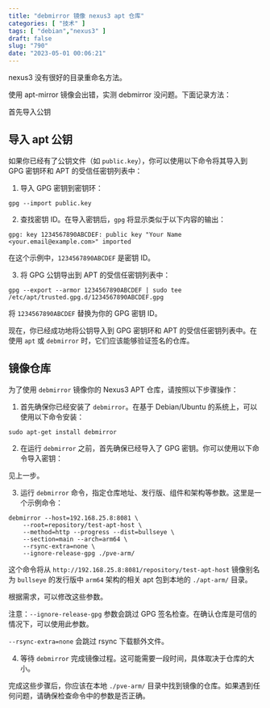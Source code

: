 ```yaml
---
title: "debmirror 镜像 nexus3 apt 仓库"
categories: [ "技术" ]
tags: [ "debian","nexus3" ]
draft: false
slug: "790"
date: "2023-05-01 00:06:21"
---
```


nexus3 没有很好的目录重命名方法。

使用 apt-mirror 镜像会出错，实测 debmirror 没问题。下面记录方法：

首先导入公钥

## 导入 apt 公钥

如果你已经有了公钥文件（如 `public.key`），你可以使用以下命令将其导入到 GPG 密钥环和 APT 的受信任密钥列表中：

1. 导入 GPG 密钥到密钥环：

```
gpg --import public.key
```

2. 查找密钥 ID。在导入密钥后，`gpg` 将显示类似于以下内容的输出：

```
gpg: key 1234567890ABCDEF: public key "Your Name <your.email@example.com>" imported
```

在这个示例中，`1234567890ABCDEF` 是密钥 ID。

3. 将 GPG 公钥导出到 APT 的受信任密钥列表中：

```
gpg --export --armor 1234567890ABCDEF | sudo tee /etc/apt/trusted.gpg.d/1234567890ABCDEF.gpg
```

将 `1234567890ABCDEF` 替换为你的 GPG 密钥 ID。

现在，你已经成功地将公钥导入到 GPG 密钥环和 APT 的受信任密钥列表中。在使用 `apt` 或 `debmirror` 时，它们应该能够验证签名的仓库。

## 镜像仓库

为了使用 `debmirror` 镜像你的 Nexus3 APT 仓库，请按照以下步骤操作：

1. 首先确保你已经安装了 `debmirror`。在基于 Debian/Ubuntu 的系统上，可以使用以下命令安装：

```
sudo apt-get install debmirror
```

2. 在运行 `debmirror` 之前，首先确保已经导入了 GPG 密钥。你可以使用以下命令导入密钥：

见上一步。

3. 运行 `debmirror` 命令，指定仓库地址、发行版、组件和架构等参数。这里是一个示例命令：

```
debmirror --host=192.168.25.8:8081 \
    --root=repository/test-apt-host \
    --method=http --progress --dist=bullseye \
    --section=main --arch=arm64 \
    --rsync-extra=none \
    --ignore-release-gpg ./pve-arm/
```

这个命令将从 `http://192.168.25.8:8081/repository/test-apt-host` 镜像别名为 `bullseye` 的发行版中 `arm64` 架构的相关 apt 包到本地的 `./apt-arm/` 目录。

根据需求，可以修改这些参数。

注意：`--ignore-release-gpg` 参数会跳过 GPG 签名检查。在确认仓库是可信的情况下，可以使用此参数。

`--rsync-extra=none` 会跳过 rsync 下载额外文件。

4. 等待 `debmirror` 完成镜像过程。这可能需要一段时间，具体取决于仓库的大小。

完成这些步骤后，你应该在本地 `./pve-arm/` 目录中找到镜像的仓库。如果遇到任何问题，请确保检查命令中的参数是否正确。

